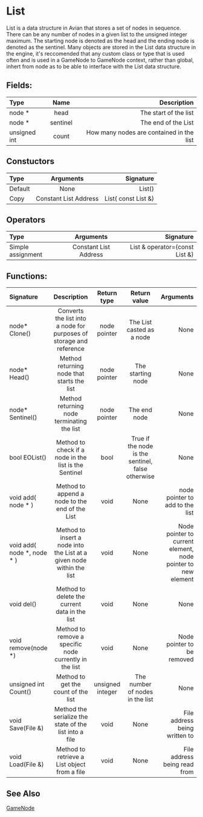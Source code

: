 # List

List is a data structure in Avian that stores a set of nodes in sequence.
There can be any number of nodes in a given list to the unsigned integer maximum.
The starting node is denoted as the head and the ending node is denoted as the sentinel.
Many objects are stored in the List data structure in the engine, it's reccomended that any custom class or type that is used often and is used in a GameNode to GameNode context, rather than global, inhert from node as to be able to interface with the List data structure. 

## Fields:
| Type    | Name      | Description |
| :------------- | :----------: | -----------: |
| node * | head | The start of the list |
| node * | sentinel | The end of the List |
| unsigned int | count | How many nodes are contained in the list |

## Constuctors
| Type | Arguments | Signature |
| :--- | :-------: | --------: |
| Default | None | List() |
| Copy | Constant List Address | List( const List &) |

## Operators
| Type | Arguments | Signature |
| :--- | :-------: | --------: |
| Simple assignment | Constant List Address | List & operator=(const List &) |

## Functions:
| Signature | Description | Return type | Return value | Arguments | 
| :-------- | :---------: | :----------: | :-------: | ----------: |
| node* Clone() | Converts the list into a node for purposes of storage and reference | node pointer | The List casted as a node | None |
| node* Head() | Method returning node that starts the list | node pointer | The starting node | None |
| node* Sentinel() | Method returning node terminating the list | node pointer | The end node | None |
| bool EOList() | Method to check if a node in the list is the Sentinel | bool | True if the node is the  sentinel, false otherwise | None |
| void add( node * ) | Method to append a node to the end of the List | void | None | node pointer to add to the list |
| void add( node *, node * ) | Method to insert a node into the List at a given node within the list | void | None | Node pointer to current element, node pointer to new element |
| void del() | Method to delete the current data in the list | void | None | None |
| void remove(node *) | Method to remove a specific node currently in the list | void | None | Node pointer to be removed |
| unsigned int Count() | Method to get the count of the list | unsigned integer | The number of nodes in the list | None |
| void Save(File &) | Method the serialize the state of the list into a file | void | None | File address being written to |
| void Load(File &) | Method to retrieve a List object from a file | void | None | File address being read from |

## See Also
[GameNode](GameNode.md)
